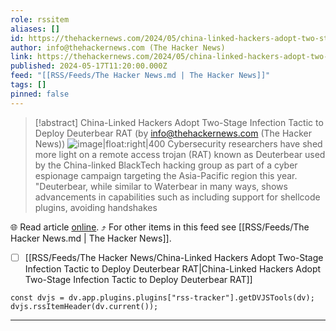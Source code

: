 ```yaml
---
role: rssitem
aliases: []
id: https://thehackernews.com/2024/05/china-linked-hackers-adopt-two-stage.html
author: info@thehackernews.com (The Hacker News)
link: https://thehackernews.com/2024/05/china-linked-hackers-adopt-two-stage.html
published: 2024-05-17T11:20:00.000Z
feed: "[[RSS/Feeds/The Hacker News.md | The Hacker News]]"
tags: []
pinned: false
---
```


> [!abstract] China-Linked Hackers Adopt Two-Stage Infection Tactic to Deploy Deuterbear RAT (by info@thehackernews.com (The Hacker News))
> ![image|float:right|400](https://blogger.googleusercontent.com/img/b/R29vZ2xl/AVvXsEjd44DTDc43zIEkapTS7x1xzyCuyAq_BI-BiV3FPnh7kVYP1TcsOx6e8Vrbg1HCEfH5WSLrvA5nQqj6MuOxwidV_Z932WsQP4IY4evbsueNrOTCA41v9AK8CSs7sEGvsiLkFMK9y_wVU6sMKHy3ga73CEwIJjnJjLdbfBUD2QihTjVvHBxrbWQXpYfiiNKn/s1600/cyber.jpg) Cybersecurity researchers have shed more light on a remote access trojan (RAT) known as Deuterbear used by the China-linked BlackTech hacking group as part of a cyber espionage campaign targeting the Asia-Pacific region this year. "Deuterbear, while similar to Waterbear in many ways, shows advancements in capabilities such as including support for shellcode plugins, avoiding handshakes

🌐 Read article [online](https://thehackernews.com/2024/05/china-linked-hackers-adopt-two-stage.html). ⤴ For other items in this feed see [[RSS/Feeds/The Hacker News.md | The Hacker News]].

- [ ] [[RSS/Feeds/The Hacker News/China-Linked Hackers Adopt Two-Stage Infection Tactic to Deploy Deuterbear RAT|China-Linked Hackers Adopt Two-Stage Infection Tactic to Deploy Deuterbear RAT]]

~~~dataviewjs
const dvjs = dv.app.plugins.plugins["rss-tracker"].getDVJSTools(dv);
dvjs.rssItemHeader(dv.current());
~~~

- - -


